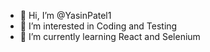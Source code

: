 - 👋 Hi, I’m @YasinPatel1
- 👀 I’m interested in Coding and Testing
- 🌱 I’m currently learning React and Selenium

<!---
YasinPatel1/YasinPatel1 is a ✨ special ✨ repository because its `README.md` (this file) appears on your GitHub profile.
You can click the Preview link to take a look at your changes.
--->
